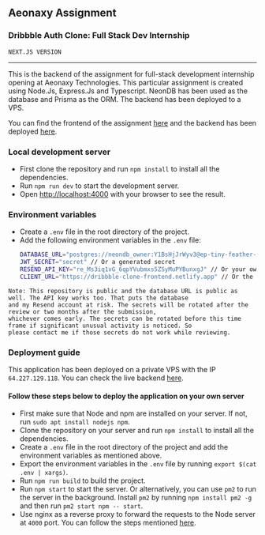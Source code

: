 ## Aeonaxy Assignment

### Dribbble Auth Clone: Full Stack Dev Internship

```NEXT.JS VERSION```

<hr>

This is the backend of the assignment for full-stack development internship opening at Aeonaxy Technologies. This
particular assignment is created using Node.Js, Express.Js and Typescript. NeonDB has been used as the database and
Prisma as the ORM. The backend has been deployed to a VPS.

You can find the frontend of the assignment [here](https://github.com/pingSubhajit/dribbble-auth-clone-legacy-frontend)
and the backend has been deployed [here](https://dribbble-auth-clone-legacy-aeonaxy.vercel.app/).

### Local development server

- First clone the repository and run `npm install` to install all the dependencies.
- Run `npm run dev` to start the development server.
- Open [http://localhost:4000](http://localhost:4000) with your browser to see the result.

### Environment variables

- Create a `.env` file in the root directory of the project.
- Add the following environment variables in the `.env` file:
  ```bash
  DATABASE_URL="postgres://neondb_owner:Y1BsHjJrWyv3@ep-tiny-feather-a1wqbc3k.ap-southeast-1.aws.neon.tech/dribbble-auth?sslmode=require&pgbouncer=true&connect_timeout=15&connection_limit=20"
  JWT_SECRET="secret" // Or a generated secret
  RESEND_API_KEY="re_Ms3iq1vG_6qpYVubmxs5ZSyMuPYBunxgJ" // Or your own Resend API key
  CLIENT_URL="https://dribbble-clone-frontend.netlify.app" // Or the local frontend URL
  ```
```
Note: This repository is public and the database URL is public as well. The API key works too. That puts the database
and my Resend account at risk. The secrets will be rotated after the review or two months after the submission,
whichever comes early. The secrets can be rotated before this time frame if significant unusual activity is noticed. So
please contact me if those secrets do not work while reviewing.
```

### Deployment guide

This application has been deployed on a private VPS with the IP `64.227.129.118`. You can check the live
backend [here](https://dribbble.subhajitkundu.me/).

#### Follow these steps below to deploy the application on your own server

- First make sure that Node and npm are installed on your server. If not, run `sudo apt install nodejs npm`.
- Clone the repository on your server and run `npm install` to install all the dependencies.
- Create a `.env` file in the root directory of the project and add the environment variables as mentioned above.
- Export the environment variables in the `.env` file by running `export $(cat .env | xargs)`.
- Run `npm run build` to build the project.
- Run `npm start` to start the server. Or alternatively, you can use `pm2` to run the server in the background. Install
  `pm2` by running `npm install pm2 -g` and then run `pm2 start npm -- start`.
- Use nginx as a reverse proxy to forward the requests to the Node server at `4000` port. You can follow the steps
  mentioned [here](https://www.digitalocean.com/community/tutorials/how-to-set-up-a-node-js-application-for-production-on-ubuntu-20-04#step-4-setting-up-nginx-as-a-reverse-proxy-server).
